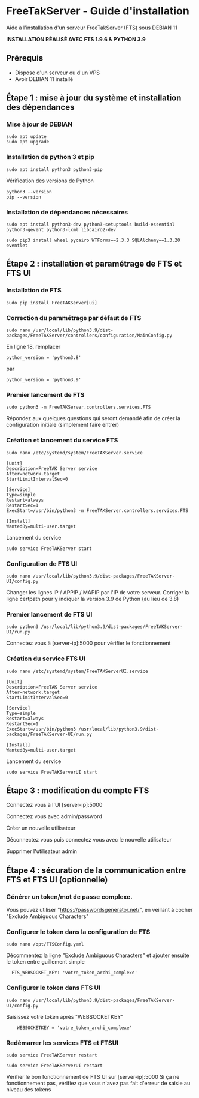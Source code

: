 # FreeTakServer - Guide d'installation
Aide à l'installation d'un serveur FreeTakServer (FTS) sous DEBIAN 11

**INSTALLATION RÉALISÉ AVEC FTS 1.9.6 & PYTHON 3.9**

## Prérequis
- Dispose d'un serveur ou d'un VPS
- Avoir DEBIAN 11 installé

## Étape 1 : mise à jour du système et installation des dépendances
### Mise à jour de DEBIAN
```
sudo apt update
sudo apt upgrade
```

### Installation de python 3 et pip
```
sudo apt install python3 python3-pip
```

Vérification des versions de Python
```
python3 --version
pip --version
```

### Installation de dépendances nécessaires
```
sudo apt install python3-dev python3-setuptools build-essential python3-gevent python3-lxml libcairo2-dev
```
```
sudo pip3 install wheel pycairo WTForms==2.3.3 SQLAlchemy==1.3.20 eventlet
```

## Étape 2 : installation et paramétrage de FTS et FTS UI
### Installation de FTS
```
sudo pip install FreeTAKServer[ui]
```

### Correction du paramétrage par défaut de FTS
```
sudo nano /usr/local/lib/python3.9/dist-packages/FreeTAKServer/controllers/configuration/MainConfig.py
```

En ligne 18, remplacer
```
python_version = 'python3.8'
```
par
```
python_version = 'python3.9'
```

### Premier lancement de FTS
```
sudo python3 -m FreeTAKServer.controllers.services.FTS
```
Répondez aux quelques questions qui seront demandé afin de créer la configuration initiale (simplement faire entrer)

### Création et lancement du service FTS
```
sudo nano /etc/systemd/system/FreeTAKServer.service
```
```
[Unit]
Description=FreeTAK Server service
After=network.target
StartLimitIntervalSec=0

[Service]
Type=simple
Restart=always
RestartSec=1
ExecStart=/usr/bin/python3 -m FreeTAKServer.controllers.services.FTS

[Install]
WantedBy=multi-user.target
```

Lancement du service
```
sudo service FreeTAKServer start
```

### Configuration de FTS UI
```
sudo nano /usr/local/lib/python3.9/dist-packages/FreeTAKServer-UI/config.py
```

Changer les lignes IP / APPIP / MAPIP par l'IP de votre serveur.
Corriger la ligne certpath pour y indiquer la version 3.9 de Python (au lieu de 3.8)

### Premier lancement de FTS UI
```
sudo python3 /usr/local/lib/python3.9/dist-packages/FreeTAKServer-UI/run.py
```

Connectez vous à [server-ip]:5000 pour vérifier le fonctionnement

### Création du service FTS UI
```
sudo nano /etc/systemd/system/FreeTAKServerUI.service
```
```
[Unit]
Description=FreeTAK Server service
After=network.target
StartLimitIntervalSec=0

[Service]
Type=simple
Restart=always
RestartSec=1
ExecStart=/usr/bin/python3 /usr/local/lib/python3.9/dist-packages/FreeTAKServer-UI/run.py

[Install]
WantedBy=multi-user.target
```
Lancement du service
```
sudo service FreeTAKServerUI start
```

## Étape 3 : modification du compte FTS
Connectez vous à l'UI [server-ip]:5000

Connectez vous avec admin/password

Créer un nouvelle utilisateur

Déconnectez vous puis connectez vous avec le nouvelle utilisateur

Supprimer l'utilisateur admin

## Étape 4 : sécuration de la communication entre FTS et FTS UI (optionnelle)

### Générer un token/mot de passe complexe.
Vous pouvez utiliser "https://passwordsgenerator.net/", en veillant à cocher "Exclude Ambiguous Characters"

### Configurer le token dans la configuration de FTS
```
sudo nano /opt/FTSConfig.yaml
```
Décommentez la ligne "Exclude Ambiguous Characters" et ajouter ensuite le token entre guillement simple
```
  FTS_WEBSOCKET_KEY: 'votre_token_archi_complexe'
```

### Configurer le token dans FTS UI
```
sudo nano /usr/local/lib/python3.9/dist-packages/FreeTAKServer-UI/config.py
```
Saisissez votre token après "WEBSOCKETKEY"
```
    WEBSOCKETKEY = 'votre_token_archi_complexe'
```

### Redémarrer les services FTS et FTSUI
```
sudo service FreeTAKServer restart
```
```
sudo service FreeTAKServerUI restart
```

Vérifier le bon fonctionnement de FTS UI sur [server-ip]:5000
Si ça ne fonctionnement pas, vérifiez que vous n'avez pas fait d'erreur de saisie au niveau des tokens
